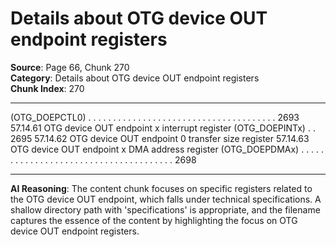 # Details about OTG device OUT endpoint registers

**Source**: Page 66, Chunk 270  
**Category**: Details about OTG device OUT endpoint registers  
**Chunk Index**: 270

---

(OTG_DOEPCTL0) . . . . . . . . . . . . . . . . . . . . . . . . . . . . . . . . . . . . . . 2693
57.14.61 OTG device OUT endpoint x interrupt register (OTG_DOEPINTx) . . 2695
57.14.62 OTG device OUT endpoint 0 transfer size register
57.14.63 OTG device OUT endpoint x DMA address register
(OTG_DOEPDMAx) . . . . . . . . . . . . . . . . . . . . . . . . . . . . . . . . . . . . . . 2698

---

**AI Reasoning**: The content chunk focuses on specific registers related to the OTG device OUT endpoint, which falls under technical specifications. A shallow directory path with 'specifications' is appropriate, and the filename captures the essence of the content by highlighting the focus on OTG device OUT endpoint registers.
